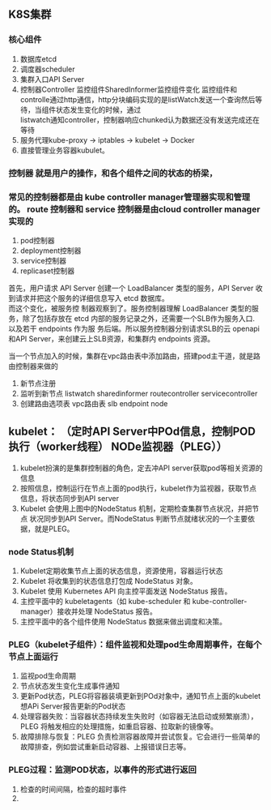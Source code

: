 ## K8S集群
### 核心组件
1. 数据库etcd
2. 调度器scheduler
3. 集群入口API Server
4. 控制器Controller  监控组件SharedInformer监控组件变化  监控组件和controlle通过http通信，http分块编码实现的是listWatch发送一个查询然后等待，当组件状态发生变化的时候，通过</br>
listwatch通知controller，控制器响应chunked认为数据还没有发送完成还在等待
5. 服务代理kube-proxy  -> iptables  ->  kubelet  ->  Docker
6. 直接管理业务容器kubulet。

### 控制器  就是用户的操作，和各个组件之间的状态的桥梁，

### 常见的控制器都是由 kube controller manager管理器实现和管理的。  route 控制器和 service 控制器是由cloud controller manager实现的
1. pod控制器
2. deployment控制器
3. service控制器
4. replicaset控制器

首先，用户请求 API Server 创建一个 LoadBalancer 类型的服务，API Server 收到请求并把这个服务的详细信息写入 etcd 数据库。</br>
而这个变化，被服务控 制器观察到了。服务控制器理解 LoadBalancer 类型的服务，除了包括存放在 etcd 内部的服务记录之外，还需要一个SLB作为服务入口.</br>
以及若干 endpoints 作为服 务后端。所以服务控制器分别请求SLB的云 openapi 和API Server，来创建云上SLB资源，和集群内 endpoints 资源。</br>

当一个节点加入的时候，集群在vpc路由表中添加路由，搭建pod主干道，就是路由控制器来做的
1. 新节点注册
2. 监听到新节点  listwatch  sharedinformer  routecontroller servicecontroller
3. 创建路由选项表   vpc路由表   slb  endpoint  node

## kubelet： （定时API Server中POd信息，控制POD执行（worker线程）    NODe监视器（PLEG））
1. kubelet扮演的是集群控制器的角色，定去冲API server获取pod等相关资源的信息
2. 按照信息，控制运行在节点上面的pod执行，kubelet作为监视器，获取节点信息，将状态同步到API server
3. Kubelet 会使用上图中的NodeStatus 机制，定期检查集群节点状况，并把节点 状况同步到API Server。而NodeStatus 判断节点就绪状况的一个主要依据，就是PLEG。

### node Status机制
1. Kubelet定期收集节点上面的状态信息，资源使用，容器运行状态
2. Kubelet 将收集到的状态信息打包成 NodeStatus 对象。
3. Kubelet 使用 Kubernetes API 向主控平面发送 NodeStatus 报告。
4. 主控平面中的 kubeletagents（如 kube-scheduler 和 kube-controller-manager）接收并处理 NodeStatus 报告。
5. 主控平面中的各个组件使用 NodeStatus 数据来做出调度和决策。

### PLEG（kubelet子组件）：组件监视和处理pod生命周期事件，在每个节点上面运行
1. 监视pod生命周期
2. 节点状态发生变化生成事件通知
3. 更新Pod状态，PLEG将容器装填更新到POd对象中，通知节点上面的kubelet想APi Server报告更新的Pod状态
4. 处理容器失败：当容器状态持续发生失败时（如容器无法启动或频繁崩溃），PLEG 将触发相应的处理措施，如重启容器、拉取新的镜像等。
5. 故障排除与恢复：PLEG 负责检测容器故障并尝试恢复。它会进行一些简单的故障排查，例如尝试重新启动容器、上报错误日志等。

### PLEG过程：监测POD状态，以事件的形式进行返回
1. 检查的时间间隔，检查的超时事件
2. 
